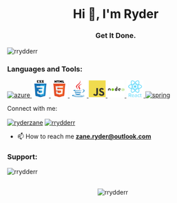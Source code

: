<h1 align="center">Hi 👋, I'm Ryder</h1>
<h3 align="center">Get It Done.</h3>

<p><img align="center" src="https://github-readme-streak-stats.herokuapp.com/?user=rrydderr&theme=dark" alt="rrydderr" /></p>


<h3 align="left">Languages and Tools:</h3>
<p align="left"> <a href="https://azure.microsoft.com/en-in/" target="_blank" rel="noreferrer"> <img src="https://www.vectorlogo.zone/logos/microsoft_azure/microsoft_azure-icon.svg" alt="azure" width="40" height="40"/> </a> <a href="https://www.w3schools.com/css/" target="_blank" rel="noreferrer"> <img src="https://raw.githubusercontent.com/devicons/devicon/master/icons/css3/css3-original-wordmark.svg" alt="css3" width="40" height="40"/> </a> <a href="https://www.w3.org/html/" target="_blank" rel="noreferrer"> <img src="https://raw.githubusercontent.com/devicons/devicon/master/icons/html5/html5-original-wordmark.svg" alt="html5" width="40" height="40"/> </a> <a href="https://www.java.com" target="_blank" rel="noreferrer"> <img src="https://raw.githubusercontent.com/devicons/devicon/master/icons/java/java-original.svg" alt="java" width="40" height="40"/> </a> <a href="https://developer.mozilla.org/en-US/docs/Web/JavaScript" target="_blank" rel="noreferrer"> <img src="https://raw.githubusercontent.com/devicons/devicon/master/icons/javascript/javascript-original.svg" alt="javascript" width="40" height="40"/> </a> <a href="https://nodejs.org" target="_blank" rel="noreferrer"> <img src="https://raw.githubusercontent.com/devicons/devicon/master/icons/nodejs/nodejs-original-wordmark.svg" alt="nodejs" width="40" height="40"/> </a> <a href="https://reactjs.org/" target="_blank" rel="noreferrer"> <img src="https://raw.githubusercontent.com/devicons/devicon/master/icons/react/react-original-wordmark.svg" alt="react" width="40" height="40"/> </a> <a href="https://spring.io/" target="_blank" rel="noreferrer"> <img src="https://www.vectorlogo.zone/logos/springio/springio-icon.svg" alt="spring" width="40" height="40"/> </a> </p

<h3 align="left">Connect with me:</h3>
<p align="left">
<a href="https://linkedin.com/in/ryderzane" target="blank"><img align="center" src="https://raw.githubusercontent.com/rahuldkjain/github-profile-readme-generator/master/src/images/icons/Social/linked-in-alt.svg" alt="ryderzane" height="30" width="40" /></a>
<a href="https://instagram.com/rrydderr" target="blank"><img align="center" src="https://raw.githubusercontent.com/rahuldkjain/github-profile-readme-generator/master/src/images/icons/Social/instagram.svg" alt="rrydderr" height="30" width="40" /></a>
</p>

- 📫 How to reach me **zane.ryder@outlook.com**

<h3 align="left">Support:</h3>
<p><a href="https://www.buymeacoffee.com/rrydderr"> <img align="left" src="https://cdn.buymeacoffee.com/buttons/v2/default-yellow.png" height="50" width="210" alt="rrydderr" /></a></p><br><br>

<p align="left"> <img src="https://komarev.com/ghpvc/?username=rrydderr&label=Profile%20views&color=606060&style=flat" alt="rrydderr" /> </p>
